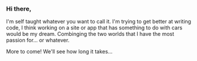 ### Hi there, 
I'm self taught whatever you want to call it. I'm trying to get better at writing code, I think working on a site or app that has something to do with cars would be my dream. Combinging the two worlds that I have the most passion for... or whatever. 

More to come! We'll see how long it takes... 

<!--
**mmmichael777/mmmichael777** is a ✨ _special_ ✨ repository because its `README.md` (this file) appears on your GitHub profile.

Here are some ideas to get you started:

- 🔭 I’m currently working on ...
- 🌱 I’m currently learning ...
- 👯 I’m looking to collaborate on ...
- 🤔 I’m looking for help with ...
- 💬 Ask me about ...
- 📫 How to reach me: ...
- 😄 Pronouns: ...
- ⚡ Fun fact: ...
-->
